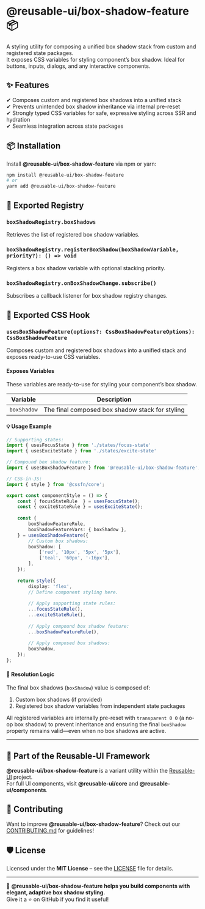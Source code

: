 # @reusable-ui/box-shadow-feature 📦  

A styling utility for composing a unified box shadow stack from custom and registered state packages.  
It exposes CSS variables for styling component’s box shadow.
Ideal for buttons, inputs, dialogs, and any interactive components.

## ✨ Features
✔ Composes custom and registered box shadows into a unified stack  
✔ Prevents unintended box shadow inheritance via internal pre-reset  
✔ Strongly typed CSS variables for safe, expressive styling across SSR and hydration  
✔ Seamless integration across state packages  

## 📦 Installation
Install **@reusable-ui/box-shadow-feature** via npm or yarn:

```sh
npm install @reusable-ui/box-shadow-feature
# or
yarn add @reusable-ui/box-shadow-feature
```

## 🧩 Exported Registry

### `boxShadowRegistry.boxShadows`

Retrieves the list of registered box shadow variables.

### `boxShadowRegistry.registerBoxShadow(boxShadowVariable, priority?): () => void`

Registers a box shadow variable with optional stacking priority.

### `boxShadowRegistry.onBoxShadowChange.subscribe()`

Subscribes a callback listener for box shadow registry changes.

## 🧩 Exported CSS Hook

### `usesBoxShadowFeature(options?: CssBoxShadowFeatureOptions): CssBoxShadowFeature`

Composes custom and registered box shadows into a unified stack and exposes ready-to-use CSS variables.

#### Exposes Variables

These variables are ready-to-use for styling your component’s box shadow.

| Variable    | Description                                     |
|-------------|-------------------------------------------------|
| `boxShadow` | The final composed box shadow stack for styling |

#### 💡 Usage Example

```ts
// Supporting states:
import { usesFocusState } from './states/focus-state'
import { usesExciteState } from './states/excite-state'

// Compound box shadow feature:
import { usesBoxShadowFeature } from '@reusable-ui/box-shadow-feature';

// CSS-in-JS:
import { style } from '@cssfn/core';

export const componentStyle = () => {
    const { focusStateRule  } = usesFocusState();
    const { exciteStateRule } = usesExciteState();
    
    const {
        boxShadowFeatureRule,
        boxShadowFeatureVars: { boxShadow },
    } = usesBoxShadowFeature({
        // Custom box shadows:
        boxShadow: [
            ['red', '10px', '5px', '5px'],
            ['teal', '60px', '-16px'],
        ],
    });
    
    return style({
        display: 'flex',
        // Define component styling here.
        
        // Apply supporting state rules:
        ...focusStateRule(),
        ...exciteStateRule(),
        
        // Apply compound box shadow feature:
        ...boxShadowFeatureRule(),
        
        // Apply composed box shadows:
        boxShadow,
    });
};
```

#### 🧠 Resolution Logic

The final box shadows (`boxShadow`) value is composed of:

1. Custom box shadows (if provided)
2. Registered box shadow variables from independent state packages

All registered variables are internally pre-reset with `transparent 0 0` (a no-op box shadow) to prevent inheritance and ensuring the final `boxShadow` property remains valid—even when no box shadows are active.

---

## 📖 Part of the Reusable-UI Framework  
**@reusable-ui/box-shadow-feature** is a variant utility within the [Reusable-UI](https://github.com/reusable-ui/reusable-ui-monorepo) project.  
For full UI components, visit **@reusable-ui/core** and **@reusable-ui/components**.

## 🤝 Contributing  
Want to improve **@reusable-ui/box-shadow-feature**? Check out our [CONTRIBUTING.md](./CONTRIBUTING.md) for guidelines!  

## 🛡️ License  
Licensed under the **MIT License** – see the [LICENSE](./LICENSE) file for details.  

---

🚀 **@reusable-ui/box-shadow-feature helps you build components with elegant, adaptive box shadow styling.**  
Give it a ⭐ on GitHub if you find it useful!  
